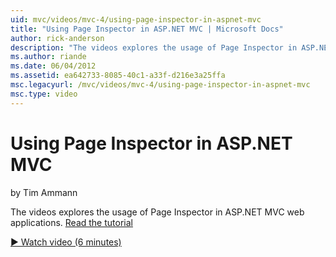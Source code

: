 ```yaml
---
uid: mvc/videos/mvc-4/using-page-inspector-in-aspnet-mvc
title: "Using Page Inspector in ASP.NET MVC | Microsoft Docs"
author: rick-anderson
description: "The videos explores the usage of Page Inspector in ASP.NET MVC web applications. Read the tutorial"
ms.author: riande
ms.date: 06/04/2012
ms.assetid: ea642733-8085-40c1-a33f-d216e3a25ffa
msc.legacyurl: /mvc/videos/mvc-4/using-page-inspector-in-aspnet-mvc
msc.type: video
---
```

# Using Page Inspector in ASP.NET MVC

by Tim Ammann

The videos explores the usage of Page Inspector in ASP.NET MVC web applications. [Read the tutorial](../../overview/views/using-page-inspector-in-aspnet-mvc.md)

[&#9654; Watch video (6 minutes)](https://channel9.msdn.com/Blogs/ASP-NET-Site-Videos/using-page-inspector-in-aspnet-mvc)
